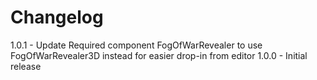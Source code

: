 # Changelog
1.0.1 - Update Required component FogOfWarRevealer to use FogOfWarRevealer3D instead for easier drop-in from editor
1.0.0 - Initial release
